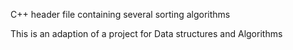 C++ header file containing several sorting algorithms

This is an adaption of a project for Data structures and Algorithms
 
